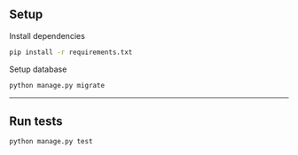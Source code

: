 ## Setup

Install dependencies

```sh
pip install -r requirements.txt
```

Setup database

```sh
python manage.py migrate
```

---

## Run tests

```sh
python manage.py test
```

